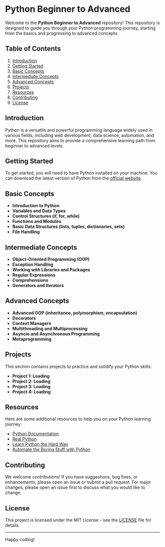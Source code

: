 # Python Beginner to Advanced

Welcome to the **Python Beginner to Advanced** repository! This repository is designed to guide you through your Python programming journey, starting from the basics and progressing to advanced concepts.

## Table of Contents

1. [Introduction](#introduction)
2. [Getting Started](#getting-started)
3. [Basic Concepts](#basic-concepts)
4. [Intermediate Concepts](#intermediate-concepts)
5. [Advanced Concepts](#advanced-concepts)
6. [Projects](#projects)
7. [Resources](#resources)
8. [Contributing](#contributing)
9. [License](#license)

## Introduction

Python is a versatile and powerful programming language widely used in various fields, including web development, data science, automation, and more. This repository aims to provide a comprehensive learning path from beginner to advanced levels.

## Getting Started

To get started, you will need to have Python installed on your machine. You can download the latest version of Python from the [official website](https://www.python.org/downloads/).

## Basic Concepts

- **Introduction to Python**
- **Variables and Data Types**
- **Control Structures (if, for, while)**
- **Functions and Modules**
- **Basic Data Structures (lists, tuples, dictionaries, sets)**
- **File Handling**

## Intermediate Concepts

- **Object-Oriented Programming (OOP)**
- **Exception Handling**
- **Working with Libraries and Packages**
- **Regular Expressions**
- **Comprehensions**
- **Generators and Iterators**

## Advanced Concepts

- **Advanced OOP (inheritance, polymorphism, encapsulation)**
- **Decorators**
- **Context Managers**
- **Multithreading and Multiprocessing**
- **Asyncio and Asynchronous Programming**
- **Metaprogramming**

## Projects

This section contains projects to practice and solidify your Python skills:

- **Project 1: Loading**
- **Project 2: Loading**
- **Project 3: Loading**
- **Project 4: Loading**

## Resources

Here are some additional resources to help you on your Python learning journey:

- [Python Documentation](https://docs.python.org/3/)
- [Real Python](https://realpython.com/)
- [Learn Python the Hard Way](https://learnpythonthehardway.org/)
- [Automate the Boring Stuff with Python](https://automatetheboringstuff.com/)

## Contributing

We welcome contributions! If you have suggestions, bug fixes, or enhancements, please open an issue or submit a pull request. For major changes, please open an issue first to discuss what you would like to change.

## License

This project is licensed under the MIT License - see the [LICENSE](LICENSE) file for details.

---

Happy coding!
